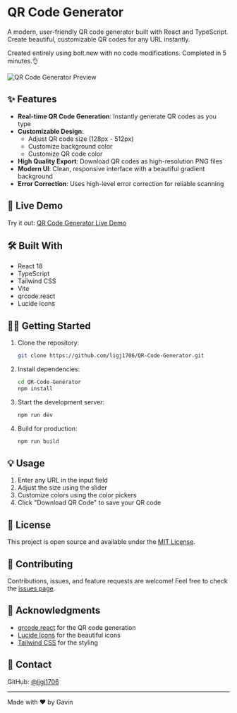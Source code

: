 # QR Code Generator

A modern, user-friendly QR code generator built with React and TypeScript. Create beautiful, customizable QR codes for any URL instantly.

Created entirely using bolt.new with no code modifications. Completed in 5 minutes.👌

![QR Code Generator Preview](https://images.unsplash.com/photo-1605236453806-6ff36851218e?auto=format&fit=crop&q=80&w=2000)

## ✨ Features

- **Real-time QR Code Generation**: Instantly generate QR codes as you type
- **Customizable Design**: 
  - Adjust QR code size (128px - 512px)
  - Customize background color
  - Customize QR code color
- **High Quality Export**: Download QR codes as high-resolution PNG files
- **Modern UI**: Clean, responsive interface with a beautiful gradient background
- **Error Correction**: Uses high-level error correction for reliable scanning

## 🚀 Live Demo

Try it out: [QR Code Generator Live Demo](https://qr-code-generator-demo.netlify.app)

## 🛠️ Built With

- React 18
- TypeScript
- Tailwind CSS
- Vite
- qrcode.react
- Lucide Icons

## 🏃‍♂️ Getting Started

1. Clone the repository:
   ```bash
   git clone https://github.com/ligj1706/QR-Code-Generator.git
   ```

2. Install dependencies:
   ```bash
   cd QR-Code-Generator
   npm install
   ```

3. Start the development server:
   ```bash
   npm run dev
   ```

4. Build for production:
   ```bash
   npm run build
   ```

## 💡 Usage

1. Enter any URL in the input field
2. Adjust the size using the slider
3. Customize colors using the color pickers
4. Click "Download QR Code" to save your QR code

## 📝 License

This project is open source and available under the [MIT License](LICENSE).

## 🤝 Contributing

Contributions, issues, and feature requests are welcome! Feel free to check the [issues page](https://github.com/ligj1706/QR-Code-Generator/issues).

## 👏 Acknowledgments

- [qrcode.react](https://github.com/zpao/qrcode.react) for the QR code generation
- [Lucide Icons](https://lucide.dev) for the beautiful icons
- [Tailwind CSS](https://tailwindcss.com) for the styling

## 📧 Contact

GitHub: [@ligj1706](https://github.com/ligj1706)

---

Made with ❤️ by Gavin
